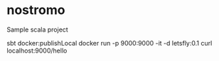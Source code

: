# nostromo
Sample scala project

sbt docker:publishLocal
docker run -p 9000:9000 -it -d letsfly:0.1
curl localhost:9000/hello

